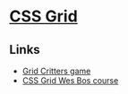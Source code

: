 # [CSS Grid](https://developer.mozilla.org/en-US/docs/Web/CSS/CSS_Grid_Layout)

## Links
- [Grid Critters game](https://gridcritters.com/p/gridcritters)
- [CSS Grid Wes Bos course](https://github.com/wesbos/css-grid)